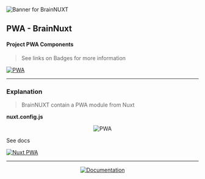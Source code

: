 ![Banner for BrainNUXT](https://github.com/maccali/BrainNUXT/blob/master/.github/banner.png)

## PWA - BrainNuxt

#### Project PWA Components
> See links on Badges for more information

<a href="https://developer.mozilla.org/en-US/docs/Web/Progressive_web_apps/" target="_blank">
  <img alt="PWA" src="https://img.shields.io/badge/PWA--0.svg?style=flat-square&color=5a0fc8&labelColor=000000">
</a>

<hr>

### Explanation

> BrainNUXT contain a PWA module from Nuxt

<b>
nuxt.config.js
</b>
<p align="center">
  <img alt="PWA" src="https://github.com/maccali/BrainNUXT/blob/maccali/.github/code/pwa/pwa-config.png">
</p>
<p>See docs</p>
<a href="https://pwa.nuxtjs.org" target="_blank">
  <img alt="Nuxt PWA" src="https://img.shields.io/badge/Nuxt-PWA-0.svg?style=flat-square&color=108775&labelColor=000000">
</a>






<hr>
<p align="center">
  <a href="https://github.com/maccali/BrainNUXT/blob/master/.docs/Index.md"><img alt="Documentation" src="https://img.shields.io/static/v1?style=for-the-badge&label=GO TO&message=DOCS INDEX&color=7159c1&labelColor=000000"></a>
</p>

